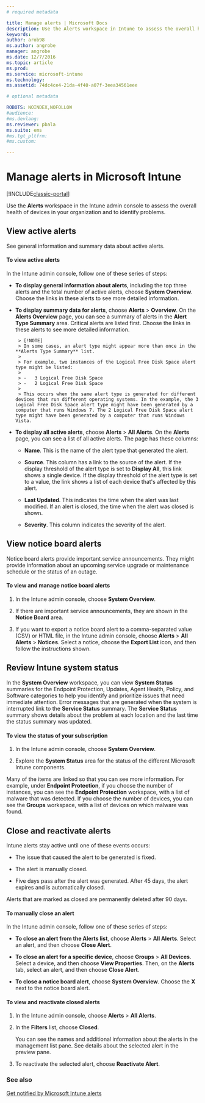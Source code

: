 ```yaml
---
# required metadata

title: Manage alerts | Microsoft Docs
description: Use the Alerts workspace in Intune to assess the overall health of devices in your organization.
keywords:
author: arob98
ms.author: angrobe
manager: angrobe
ms.date: 12/7/2016
ms.topic: article
ms.prod:
ms.service: microsoft-intune
ms.technology:
ms.assetid: 74dc4ce4-21da-4f40-a07f-3eea34561eee

# optional metadata

ROBOTS: NOINDEX,NOFOLLOW
#audience:
#ms.devlang:
ms.reviewer: pbala
ms.suite: ems
#ms.tgt_pltfrm:
#ms.custom:

---
```


# Manage alerts in Microsoft Intune

[!INCLUDE[classic-portal](../includes/classic-portal.md)]

Use the **Alerts** workspace in the Intune admin console to assess the overall health of devices in your organization and to identify problems.

## View active alerts

See general information and summary data about active alerts.

#### To view active alerts

In the Intune admin console, follow one of these series of steps:

-  **To display general information about alerts**, including the top three alerts and the total number of active alerts, choose **System Overview**. Choose the links in these alerts to see more detailed information.

-  **To display summary data for alerts**, choose **Alerts** > **Overview**. On the **Alerts Overview** page, you can see a summary of alerts in the **Alert Type Summary** area. Critical alerts are listed first. Choose the links in these alerts to see more detailed information.

        > [!NOTE]
        > In some cases, an alert type might appear more than once in the **Alerts Type Summary** list.
        >
        > For example, two instances of the Logical Free Disk Space alert type might be listed:
        >
        > -   3 Logical Free Disk Space
        > -   2 Logical Free Disk Space
        >
        > This occurs when the same alert type is generated for different devices that run different operating systems. In the example, the 3 Logical Free Disk Space alert type might have been generated by a computer that runs Windows 7. The 2 Logical Free Disk Space alert type might have been generated by a computer that runs Windows Vista.

-   **To display all active alerts**, choose **Alerts** > **All Alerts**. On the **Alerts** page, you can see a list of all active alerts. The page has these columns:

    -   **Name**. This is the name of the alert type that generated the alert.

    -   **Source**. This column has a link to the source of the alert. If the display threshold of the alert type is set to **Display All**, this link shows a single device. If the display threshold of the alert type is set to a value, the link shows a list of each device that's affected by this alert.

    -   **Last Updated**. This indicates the time when the alert was last modified. If an alert is closed, the time when the alert was closed is shown.

    -   **Severity**. This column indicates the severity of the alert.

## View notice board alerts
Notice board alerts provide important service announcements. They might provide information about an upcoming service upgrade or maintenance schedule or the status of an outage.

#### To view and manage notice board alerts

1.  In the Intune admin console, choose **System Overview**.

2.  If there are important service announcements, they are shown in the **Notice Board** area.

3.  If you want to export a notice board alert to a comma-separated value (CSV) or HTML file, in the Intune admin console, choose **Alerts** > **All Alerts** >    **Notices**. Select a notice, choose the **Export List** icon, and then follow the instructions shown.

## Review Intune system status
In the **System Overview** workspace, you can view **System Status** summaries for the Endpoint Protection, Updates, Agent Health, Policy, and Software categories to help you identify and prioritize issues that need immediate attention. Error messages that are generated when the system is interrupted link to the **Service Status** summary. The **Service Status** summary shows details about the problem at each location and the last time the status summary was updated.

#### To view the status of your subscription

1.  In the Intune admin console, choose **System Overview**.

2.  Explore the **System Status** area for the status of the different Microsoft Intune components.

  Many of the items are linked so that you can see more information. For example, under **Endpoint Protection**, if you choose the number of instances, you can see the **Endpoint Protection** workspace, with a list of malware that was detected. If you choose the number of devices, you can see the **Groups** workspace, with a list of devices on which malware was found.

## Close and reactivate alerts
Intune alerts stay active until one of these events occurs:

-   The issue that caused the alert to be generated is fixed.

-   The alert is manually closed.

-   Five days pass after the alert was generated. After 45 days, the alert expires and is automatically closed.

Alerts that are marked as closed are permanently deleted after 90 days.

#### To manually close an alert

In the Intune admin console, follow one of these series of steps:

- **To close an alert from the Alerts list**, choose **Alerts** > **All Alerts**. Select an alert, and then choose **Close Alert**.

- **To close an alert for a specific device**, choose **Groups** > **All Devices**. Select a device, and then choose **View Properties**. Then, on the **Alerts** tab, select an alert, and then choose **Close Alert**.

- **To close a notice board alert**, choose **System Overview**. Choose the **X** next to the notice board alert.

#### To view and reactivate closed alerts

1.  In the Intune admin console, choose **Alerts** > **All Alerts**.

2.  In the **Filters** list, choose **Closed**.

    You can see the names and additional information about the alerts in the management list pane. See details about the selected alert in the preview pane.

3.  To reactivate the selected alert, choose **Reactivate Alert**.

### See also
[Get notified by Microsoft Intune alerts](../deploy-use/get-notified-by-alerts.md)
